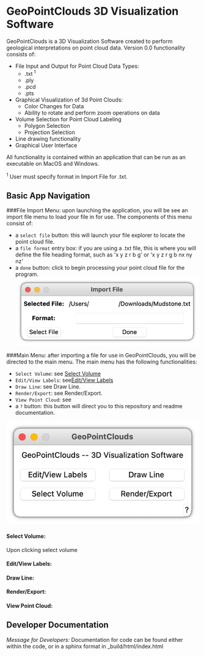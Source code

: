 # GeoPointClouds 3D Visualization Software

GeoPointClouds is a 3D Visualization Software created to perform geological interpretations on point cloud data. Version 0.0 functionality consists of:
  * File Input and Output for Point Cloud Data Types:
    *   .txt<sup> 1</sup>
    *   .ply 
    *   .pcd
    *   .pts
  * Graphical Visualization of 3d Point Clouds:
    * Color Changes for Data
    * Ability to rotate and perform zoom operations on data  
  * Volume Selection for Point Cloud Labeling
    * Polygon Selection
    * Projection Selection
  * Line drawing functionality
  * Graphical User Interface

All functionality is contained within an application that can be run as an executable on MacOS and Windows. 

<sup>1</sup> User must specify format in Import File for .txt. 

## Basic App Navigation

###File Import Menu: 
upon launching the application, you will be see an import file menu to load your file in for use. The components of this menu consist of:
  * a `select file` button: this will launch your file explorer to locate the point cloud file. 
  * a `file format` entry box: if you are using a .txt file, this is where you will define the file heading format, such as 'x y z r b g' or 'x y z r g b nx ny nz'
  * a `done` button: click to begin processing your point cloud file for the program. 
![Image of File Import Menu](https://github.com/nchaconbgeo/pointcloudpackage/blob/880882d4609b8b2aa132f7eb7d34bdbd2db4bf9d/R3dF8LChjjVPzA0pDqUXoSYy9t1eK2RRW5jquabGel_H5_XPiKdv2jDJfidlsbG88s8_LCcRUvSiqM7aY-i3iiDwUG50hAhSVn_FPrI4dMeyWPMZ6fCetf_L04XTLexrpRpJEQNS_vo(1).png)

###Main Menu:
after importing a file for use in GeoPointClouds, you will be directed to the main menu. The main menu has the following functionalities:
  * `Select Volume`: see [Select Volume](#select-volume)
  * `Edit/View Labels`: see[Edit/View Labels](#edit-view-labels)
  * `Draw Line`: see Draw Line.
  * `Render/Export`: see Render/Export.
  * `View Point Cloud`: see
  * a `?` button: this button will direct you to this repository and readme documentation.
  
  ![Image of Main Menu](https://github.com/nchaconbgeo/pointcloudpackage/blob/52e50232f70f1181900d37183f385c8311e2cfbd/5LM8NSSPHYK7F1Tk6wDMWapX95uX_1i72NGmp0vEPue0i4H4XdKcnLZjElpvhE3AkI8uStRGPqCTLEp3Gy7mfDQL-4KT0yHWYlaUdmEhQENTtlAZXpWwi-kOLCGN4aY0ZYp8qnxBzYY.png)

#### Select Volume:
Upon clicking select volume

#### Edit/View Labels:

#### Draw Line:

#### Render/Export:

#### View Point Cloud:





## Developer Documentation

*Message for Developers:* Documentation for code can be found either within the code, or in a sphinx format in _build/html/index.html
